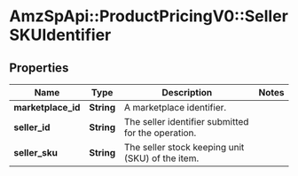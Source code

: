 # AmzSpApi::ProductPricingV0::SellerSKUIdentifier

## Properties
Name | Type | Description | Notes
------------ | ------------- | ------------- | -------------
**marketplace_id** | **String** | A marketplace identifier. | 
**seller_id** | **String** | The seller identifier submitted for the operation. | 
**seller_sku** | **String** | The seller stock keeping unit (SKU) of the item. | 

